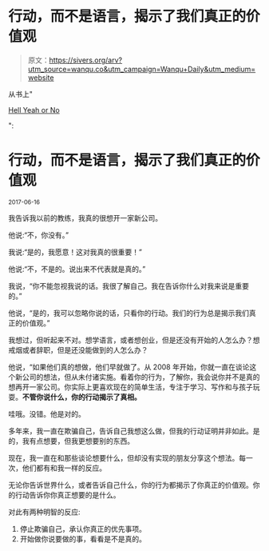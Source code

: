 # 行动，而不是语言，揭示了我们真正的价值观

> 原文：<https://sivers.org/arv?utm_source=wanqu.co&utm_campaign=Wanqu+Daily&utm_medium=website>





从书上"

[Hell Yeah or No](/n)

":

# 行动，而不是语言，揭示了我们真正的价值观

<small>2017-06-16</small>

我告诉我以前的教练，我真的很想开一家新公司。

他说:“不，你没有。”

我说:“是的，我愿意！这对我真的很重要！”

他说:“不，不是的。说出来不代表就是真的。”

我说，“你不能忽视我说的话。我很了解自己。我在告诉你什么对我来说是重要的。”

他说，“是的，我可以忽略你说的话，只看你的行动。我们的行为总是揭示我们真正的价值观。”

我想过，但听起来不对。想学语言，或者想创业，但是还没有开始的人怎么办？想戒烟或者辞职，但是还没能做到的人怎么办？

他说，“如果他们真的想做，他们早就做了。从 2008 年开始，你就一直在谈论这个新公司的想法，但从未付诸实施。看着你的行为，了解你，我会说你并不是真的想再开一家公司。你实际上更喜欢现在的简单生活，专注于学习、写作和与孩子玩耍。**不管你说什么，你的行动揭示了真相。**

哇哦。没错。他是对的。

多年来，我一直在欺骗自己，告诉自己我想这么做，但我的行动证明并非如此。是的，我有点想要，但我更想要别的东西。

现在，我一直在和那些谈论想要什么，但却没有实现的朋友分享这个想法。每一次，他们都有和我一样的反应。

无论你告诉世界什么，或者告诉自己什么，你的行为都揭示了你真正的价值观。你的行动告诉你你真正想要的是什么。

对此有两种明智的反应:

1.  停止欺骗自己，承认你真正的优先事项。
2.  开始做你说要做的事，看看是不是真的。

